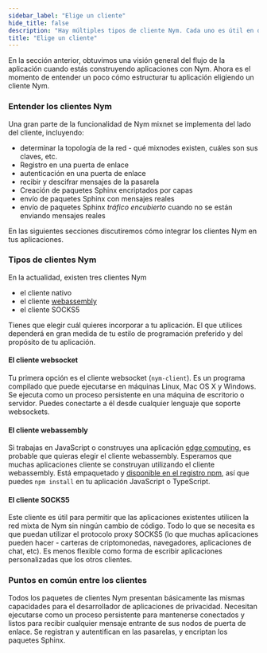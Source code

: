 ```yaml
---
sidebar_label: "Elige un cliente"
hide_title: false
description: "Hay múltiples tipos de cliente Nym. Cada uno es útil en diferentes situaciones. Aquí te explicamos cómo elegir"
title: "Elige un cliente"
---
```


 

En la sección anterior, obtuvimos una visión general del flujo de la aplicación cuando estás construyendo aplicaciones con Nym. Ahora es el momento de entender un poco cómo estructurar tu aplicación eligiendo un cliente Nym.

### Entender los clientes Nym

Una gran parte de la funcionalidad de Nym mixnet se implementa del lado del cliente, incluyendo:

* determinar la topología de la red - qué mixnodes existen, cuáles son sus claves, etc.
* Registro en una puerta de enlace
* autenticación en una puerta de enlace
* recibir y descifrar mensajes de la pasarela
* Creación de paquetes Sphinx encriptados por capas
* envío de paquetes Sphinx con mensajes reales
* envío de paquetes Sphinx _tráfico encubierto_ cuando no se están enviando mensajes reales

En las siguientes secciones discutiremos cómo integrar los clientes Nym en tus aplicaciones.

### Tipos de clientes Nym

En la actualidad, existen tres clientes Nym

- el cliente nativo
- el cliente [webassembly](https://webassembly.org/)
- el cliente SOCKS5

Tienes que elegir cuál quieres incorporar a tu aplicación. El que utilices dependerá en gran medida de tu estilo de programación preferido y del propósito de tu aplicación.

#### El cliente websocket

Tu primera opción es el cliente websocket (`nym-client`). Es un programa compilado que puede ejecutarse en máquinas Linux, Mac OS X y Windows. Se ejecuta como un proceso persistente en una máquina de escritorio o servidor. Puedes conectarte a él desde cualquier lenguaje que soporte websockets.

#### El cliente webassembly

Si trabajas en JavaScript o construyes una aplicación [edge computing](https://en.wikipedia.org/wiki/Edge_computing), es probable que quieras elegir el cliente webassembly. Esperamos que muchas aplicaciones cliente se construyan utilizando el cliente webassembly. Está empaquetado y [disponible en el registro npm](https://www.npmjs.com/package/@nymproject/nym-client-wasm), así que puedes `npm install` en tu aplicación JavaScript o TypeScript.

#### El cliente SOCKS5

Este cliente es útil para permitir que las aplicaciones existentes utilicen la red mixta de Nym sin ningún cambio de código. Todo lo que se necesita es que puedan utilizar el protocolo proxy SOCKS5 (lo que muchas aplicaciones pueden hacer - carteras de criptomonedas, navegadores, aplicaciones de chat, etc). Es menos flexible como forma de escribir aplicaciones personalizadas que los otros clientes.

### Puntos en común entre los clientes

Todos los paquetes de clientes Nym presentan básicamente las mismas capacidades para el desarrollador de aplicaciones de privacidad. Necesitan ejecutarse como un proceso persistente para mantenerse conectados y listos para recibir cualquier mensaje entrante de sus nodos de puerta de enlace. Se registran y autentifican en las pasarelas, y encriptan los paquetes Sphinx.

